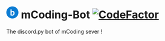 # <img src='https://github.com/CircuitSacul/mCoding-Bot/blob/main/assets/bot_icon.png' height='32'> mCoding-Bot [![CodeFactor](https://www.codefactor.io/repository/github/circuitsacul/mcoding-bot/badge?s=9fdaa7c2827a552318f69413f9bf1ecb7704c0be)](https://www.codefactor.io/repository/github/circuitsacul/mcoding-bot)

The discord.py bot of mCoding sever !